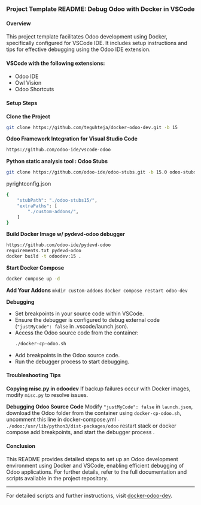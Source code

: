 ### Project Template README: Debug Odoo with Docker in VSCode

#### Overview
This project template facilitates Odoo development using Docker, specifically configured for VSCode IDE. It includes setup instructions and tips for effective debugging using the Odoo IDE extension.

#### VSCode with the following extensions:
   - Odoo IDE
   - Owl Vision
   - Odoo Shortcuts

#### Setup Steps

**Clone the Project**
```bash
git clone https://github.com/teguhteja/docker-odoo-dev.git -b 15
```

**Odoo Framework Integration for Visual Studio Code**
```bash
https://github.com/odoo-ide/vscode-odoo

```

**Python static analysis tool : Odoo Stubs**
```bash
git clone https://github.com/odoo-ide/odoo-stubs.git -b 15.0 odoo-stubs-15
```
pyrightconfig.json
```bash
{
    "stubPath": "./odoo-stubs15/",
    "extraPaths": [
        "./custom-addons/",
    ]
}
```

**Build Docker Image w/ pydevd-odoo debugger**
   ```bash
   https://github.com/odoo-ide/pydevd-odoo
   requirements.txt pydevd-odoo
   docker build -t odoodev:15 .
   ```

**Start Docker Compose**
   ```bash
   docker compose up -d
   ```

**Add Your Addons**
   `mkdir custom-addons`
   `docker compose restart odoo-dev`

**Debugging**
   - Set breakpoints in your source code within VSCode.
   - Ensure the debugger is configured to debug external code (`"justMyCode": false` in .vscode/launch.json).
   - Access the Odoo source code from the container:
     ```bash
     ./docker-cp-odoo.sh
     ```
   - Add breakpoints in the Odoo source code.
   - Run the debugger process to start debugging.

#### Troubleshooting Tips

**Copying misc.py in odoodev**
   If backup failures occur with Docker images, modify `misc.py` to resolve issues.

**Debugging Odoo Source Code**
   Modify `"justMyCode": false` in `launch.json`, 
   download the Odoo folder from the container using `docker-cp-odoo.sh`,
   uncomment this line in docker-compose.yml
   `- ./odoo:/usr/lib/python3/dist-packages/odoo` 
   restart stack or docker compose
   add breakpoints, and start the debugger process .

#### Conclusion
This README provides detailed steps to set up an Odoo development environment using Docker and VSCode, enabling efficient debugging of Odoo applications. For further details, refer to the full documentation and scripts available in the project repository.

---

For detailed scripts and further instructions, visit [docker-odoo-dev](https://github.com/teguhteja/docker-odoo-dev.git).